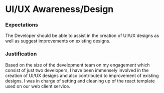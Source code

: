 # UI/UX Awareness/Design

### Expectations
The Developer should be able to assist in the creation of UI/UX designs as well as suggest improvements on existing designs.
​​
### Justification
Based on the size of the development team on my engagement which consist of just two developers, I have been immensely involved in the creation of UI/UX designs and also contributed to improvement of existing designs. I was in charge of setting and cleaning up of the react template used on our web client service.
